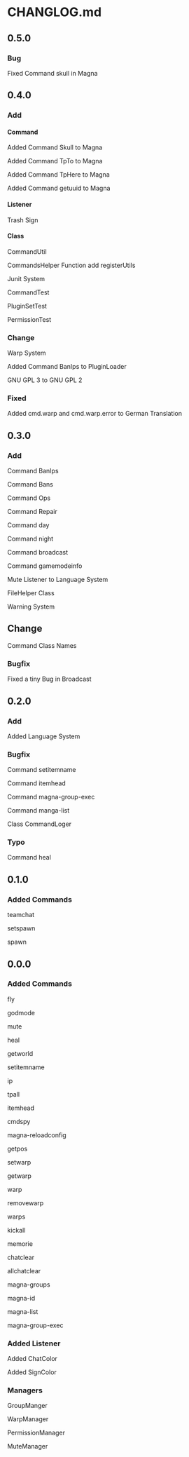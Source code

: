 # CHANGLOG.md

## 0.5.0

### Bug

Fixed Command skull in Magna

## 0.4.0

### Add

#### Command

Added Command Skull to Magna

Added Command TpTo to Magna

Added Command TpHere to Magna

Added Command getuuid to Magna


#### Listener

Trash Sign

#### Class
CommandUtil

CommandsHelper Function add registerUtils

Junit System

CommandTest

PluginSetTest

PermissionTest

### Change

Warp System

Added Command BanIps to PluginLoader

GNU GPL 3 to GNU GPL 2

### Fixed

Added cmd.warp and cmd.warp.error to German Translation

## 0.3.0

### Add

Command BanIps

Command Bans

Command Ops

Command Repair

Command day

Command night

Command broadcast

Command gamemodeinfo

Mute Listener to Language System

FileHelper Class

Warning System

## Change

Command Class Names

### Bugfix

Fixed a tiny Bug in Broadcast

## 0.2.0

### Add

Added Language System

### Bugfix

Command setitemname

Command itemhead

Command magna-group-exec

Command manga-list

Class CommandLoger

### Typo

Command heal

## 0.1.0

### Added Commands

teamchat

setspawn

spawn

## 0.0.0

### Added Commands

fly

godmode

mute

heal

getworld

setitemname

ip

tpall

itemhead

cmdspy

magna-reloadconfig

getpos

setwarp

getwarp

warp

removewarp

warps

kickall

memorie

chatclear

allchatclear

magna-groups

magna-id

magna-list

magna-group-exec

### Added Listener

Added ChatColor

Added SignColor

### Managers

GroupManger

WarpManager

PermissionManager

MuteManager
